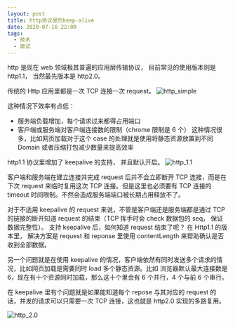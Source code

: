 ```yaml
---
layout: post
title: http协议里的keep-alive
date: 2020-07-16 22:00
tags:
  - 技术
  - 面试
---
```


http 是现在 web 领域极其普遍的应用层传输协议， 目前常见的使用版本则是 http1.1， 当然最先版本是 http2.0。

传统的 Http 应用里都是一次 TCP 连接一次 request。
![http_simple](/blog/assets/http/http_simple.webp)

<!--more-->

这种情况下效率有点低：

- 服务端负载增加，每个请求过来都得占用端口
- 客户端或服务端对客户端连接数的限制（chrome 限制是 6 个）
  这种情况很多，比如网页加载对于这个 case 的处理就是使用将静态资源放置到不同 Domain 或者压缩打包减少数量来提高效率

http1.1 协议里增加了 keepalive 的支持， 并且默认开启。
![http_1.1](/blog/assets/http/http_1.1.webp)

客户端和服务端在建立连接并完成 request 后并不会立即断开 TCP 连接，而是在下次 request 来临时复用这次 TCP 连接。但是这里也必须要有 TCP 连接的 timeout 时间限制。不然会造成服务端端口被长期占用释放不了。

对于不适用 keepalive 的 request 来说，不管是客户端还是服务端都是通过 TCP 的链接的断开知道 request 的结束（TCP 挥手时会 check 数据包的 seq， 保证数据完整性）。
支持 keepalive 后，如何知道 request 结束了呢？
在 Http1.1 的版本里， 解决方案是 request 和 reponse 里使用 contentLength 来帮助确认是否收到全部数据。

另一个问题就是在使用 keepalive 的情况，客户端依然有同时发送多个请求的情况，比如网页加载是需要同时 load 多个静态资源。比如 浏览器默认最大连接数是 6，现在有十个资源同时加载，那么这十个里会有 6 个并行，4 个与前 6 个串行。

在 keepalive 里有个问题就是如果能知道每个 repose 与其对应的 request 的话，并发的请求可以只需要一次 TCP 连接，这也就是 http2.0 实现的多路复用。

![http_2.0](/blog/assets/http/http_2.0.webp)
